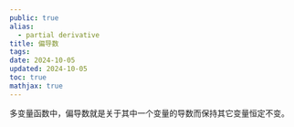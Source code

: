```yaml
---
public: true
alias:
  - partial derivative
title: 偏导数
tags:
date: 2024-10-05
updated: 2024-10-05
toc: true
mathjax: true
---
```


多变量函数中，偏导数就是关于其中一个变量的导数而保持其它变量恒定不变。
